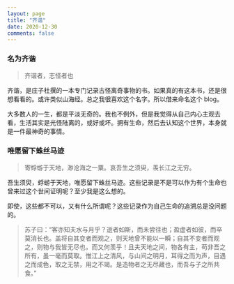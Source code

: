 ```yaml
---
layout: page
title: "齐谐"
date: 2020-12-30
comments: false
---
```


### 名为齐谐

> 齐谐者，志怪者也

齐谐，是庄子杜撰的一本专门记录古怪离奇事物的书。如果真的有这本书，还是很想看看的。或许类似山海经。总之我很喜欢这个名字。所以借来命名这个 blog。

大多数人的一生，都是平淡无奇的。我也不例外，但是我觉得从自己内心主观去看，生活其实是光怪陆离的，或好或坏。拥有生命，然后去认知这个世界，本身就是一件最神奇的事情。

### 唯愿留下蛛丝马迹

> 寄蜉蝣于天地，渺沧海之一粟。哀吾生之须臾，羡长江之无穷。

吾生须臾，蜉蝣于天地，唯愿留下蛛丝马迹。这些记录是不是可以作为有个生命也曾来过这个世间证明呢？至少我是这么想的。

即使，这些都不可以，又有什么所谓呢？这些记录作为自己生命的追溯总是没问题的。

> 苏子曰：“客亦知夫水与月乎？逝者如斯，而未尝往也；盈虚者如彼，而卒莫消长也。盖将自其变者而观之，则天地曾不能以一瞬；自其不变者而观之，则物与我皆无尽也，而又何羡乎！且夫天地之间，物各有主，苟非吾之所有，虽一毫而莫取。惟江上之清风，与山间之明月，耳得之而为声，目遇之而成色，取之无禁，用之不竭。是造物者之无尽藏也，而吾与子之所共食。”

